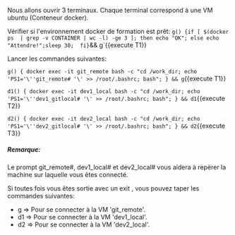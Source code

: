 
Nous allons ouvrir 3 terminaux. Chaque terminal correspond à une VM ubuntu (Conteneur docker).

Vérifier si l'environnement docker de formation est prêt:
 `g() {if [ $(docker ps  | grep -v CONTAINER | wc -l) -ge 3 ]; then echo "OK"; else echo "Attendre!";sleep 30;  fi}`&& g`{{execute T1}}

Lancer les commandes suivantes:

`g() { docker exec -it git_remote bash -c "cd /work_dir; echo 'PS1='\''git_remote# '\' >> /root/.bashrc; bash"; } && g`{{execute T1}}

`d1() { docker exec -it dev1_local bash -c "cd /work_dir; echo 'PS1='\''dev1_gitlocal# '\' >> /root/.bashrc; bash"; } && d1`{{execute T2}}

`d2() { docker exec -it dev2_local bash -c "cd /work_dir; echo 'PS1='\''dev2_gitlocal# '\' >> /root/.bashrc; bash"; } && d2`{{execute T3}}

##### _Remarque_:
Le prompt git_remote#, dev1_local# et dev2_local# vous aidera à repèrer la machine sur laquelle vous êtes connecté.

Si toutes fois vous êtes sortie avec un exit , vous pouvez taper les commandes suivantes:

- g  => Pour se connecter à la VM 'git_remote'.
- d1 => Pour se connecter à la VM 'dev1_local'.
- d2 => Pour se connecter à la VM 'dev2_local'.
